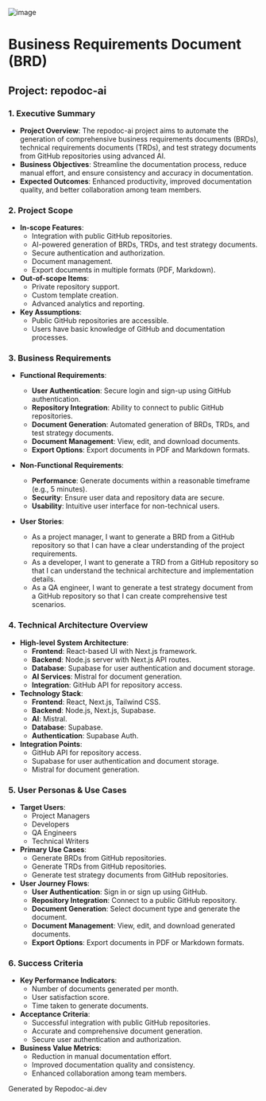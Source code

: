 ![image](https://repodoc-ai.dev/logo.png)


# Business Requirements Document (BRD)
## Project: repodoc-ai

### 1. Executive Summary
- **Project Overview**: The repodoc-ai project aims to automate the generation of comprehensive business requirements documents (BRDs), technical requirements documents (TRDs), and test strategy documents from GitHub repositories using advanced AI.
- **Business Objectives**: Streamline the documentation process, reduce manual effort, and ensure consistency and accuracy in documentation.
- **Expected Outcomes**: Enhanced productivity, improved documentation quality, and better collaboration among team members.

### 2. Project Scope
- **In-scope Features**:
  - Integration with public GitHub repositories.
  - AI-powered generation of BRDs, TRDs, and test strategy documents.
  - Secure authentication and authorization.
  - Document management.
  - Export documents in multiple formats (PDF, Markdown).
- **Out-of-scope Items**:
  - Private repository support.
  - Custom template creation.
  - Advanced analytics and reporting.
- **Key Assumptions**:
  - Public GitHub repositories are accessible.
  - Users have basic knowledge of GitHub and documentation processes.

### 3. Business Requirements
- **Functional Requirements**:
  - **User Authentication**: Secure login and sign-up using GitHub authentication.
  - **Repository Integration**: Ability to connect to public GitHub repositories.
  - **Document Generation**: Automated generation of BRDs, TRDs, and test strategy documents.
  - **Document Management**: View, edit, and download documents.
  - **Export Options**: Export documents in PDF and Markdown formats.
- **Non-Functional Requirements**:
  - **Performance**: Generate documents within a reasonable timeframe (e.g., 5 minutes).
  - **Security**: Ensure user data and repository data are secure.
  - **Usability**: Intuitive user interface for non-technical users.

- **User Stories**:
  - As a project manager, I want to generate a BRD from a GitHub repository so that I can have a clear understanding of the project requirements.
  - As a developer, I want to generate a TRD from a GitHub repository so that I can understand the technical architecture and implementation details.
  - As a QA engineer, I want to generate a test strategy document from a GitHub repository so that I can create comprehensive test scenarios.

### 4. Technical Architecture Overview
- **High-level System Architecture**:
  - **Frontend**: React-based UI with Next.js framework.
  - **Backend**: Node.js server with Next.js API routes.
  - **Database**: Supabase for user authentication and document storage.
  - **AI Services**: Mistral for document generation.
  - **Integration**: GitHub API for repository access.
- **Technology Stack**:
  - **Frontend**: React, Next.js, Tailwind CSS.
  - **Backend**: Node.js, Next.js, Supabase.
  - **AI**: Mistral.
  - **Database**: Supabase.
  - **Authentication**: Supabase Auth.
- **Integration Points**:
  - GitHub API for repository access.
  - Supabase for user authentication and document storage.
  - Mistral for document generation.

### 5. User Personas & Use Cases
- **Target Users**:
  - Project Managers
  - Developers
  - QA Engineers
  - Technical Writers
- **Primary Use Cases**:
  - Generate BRDs from GitHub repositories.
  - Generate TRDs from GitHub repositories.
  - Generate test strategy documents from GitHub repositories.
- **User Journey Flows**:
  - **User Authentication**: Sign in or sign up using GitHub.
  - **Repository Integration**: Connect to a public GitHub repository.
  - **Document Generation**: Select document type and generate the document.
  - **Document Management**: View, edit, and download generated documents.
  - **Export Options**: Export documents in PDF or Markdown formats.

### 6. Success Criteria
- **Key Performance Indicators**:
  - Number of documents generated per month.
  - User satisfaction score.
  - Time taken to generate documents.
- **Acceptance Criteria**:
  - Successful integration with public GitHub repositories.
  - Accurate and comprehensive document generation.
  - Secure user authentication and authorization.
- **Business Value Metrics**:
  - Reduction in manual documentation effort.
  - Improved documentation quality and consistency.
  - Enhanced collaboration among team members.

Generated by Repodoc-ai.dev
